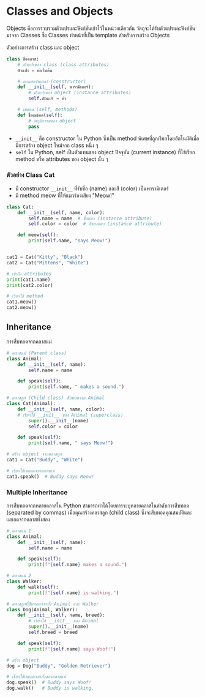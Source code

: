 # Classes and Objects

Objects คือการรวบรวมตัวแปรและฟังก์ชันเข้าไว้ในหน่วยเดียวกัน วัตถุจะได้รับตัวแปรและฟังก์ชันมาจาก Classes ซึ่ง Classes ทำหน้าที่เป็น template สำหรับการสร้าง Objects


ตัวอย่างการสร้าง class และ object

```py linenums="1"
class ชื่อคลาส:
    # ตัวแปรของ class (class attributes)
    ตัวแปร = ค่าเริ่มต้น

    # คอนสตรัคเตอร์ (constructor)
    def __init__(self, พารามิเตอร์):
        # ตัวแปรของ object (instance attributes)
        self.ตัวแปร = ค่า

    # เมธอด (self, methods)
    def ชื่อเมธอด(self):
        # พฤติกรรมของ object
        pass
```


- `__init__` คือ constructor ใน Python ซึ่งเป็น method พิเศษที่ถูกเรียกโดยอัตโนมัติเมื่อมีการสร้าง object ใหม่จาก class หนึ่ง ๆ
- `self` ใน Python, self เป็นตัวแทนของ object ปัจจุบัน (current instance) ที่ใช้เรียก method หรือ attributes ของ object นั้น ๆ


### ตัวอย่าง Class Cat

- มี constructor `__init__` ที่รับชื่อ (name) และสี (color) เป็นพารามิเตอร์
- มี method meow ที่ให้แมวร้องเสียง "Meow!"


```py linenums="1"
class Cat:
    def __init__(self, name, color):
        self.name = name  # ชื่อแมว (instance attribute)
        self.color = color  # สีของแมว (instance attribute)

    def meow(self):
        print(self.name, "says Meow!")


cat1 = Cat("Kitty", "Black")
cat2 = Cat("Mittens", "White")

# เข้าถึง attributes
print(cat1.name)
print(cat2.color)

# เรียกใช้ method
cat1.meow()
cat2.meow()
```


## Inheritance
 การสืบทอดจากคลาสแม่

```py linenums="1"
# คลาสแม่ (Parent class)
class Animal:
    def __init__(self, name):
        self.name = name

    def speak(self):
        print(self.name, " makes a sound.")

# คลาสลูก (Child class) สืบทอดจาก Animal
class Cat(Animal):
    def __init__(self, name, color):
    # เรียกใช้ __init__ ของ Animal (superclass)
        super().__init__(name)
        self.color = color

    def speak(self):
        print(self.name, " says Meow!")

# สร้าง object จากคลาสลูก
cat1 = Cat("Buddy", "White")

# เรียกใช้เมธอดจากคลาสแม่
cat1.speak()  # Buddy says Meow!
```

### Multiple Inheritance
การสืบทอดจากหลายคลาสใน Python สามารถทำได้โดยการระบุหลายคลาสในลำดับการสืบทอด (separated by commas) เมื่อคุณสร้างคลาสลูก (child class) ซึ่งจะสืบทอดคุณสมบัติและเมธอดจากคลาสทั้งสอง

```py linenums="1"
# คลาสแม่ 1
class Animal:
    def __init__(self, name):
        self.name = name

    def speak(self):
        print(f"{self.name} makes a sound.")

# คลาสแม่ 2
class Walker:
    def walk(self):
        print(f"{self.name} is walking.")

# คลาสลูกที่สืบทอดจากทั้ง Animal และ Walker
class Dog(Animal, Walker):
    def __init__(self, name, breed):
        # เรียกใช้ __init__ ของ Animal
        super().__init__(name)
        self.breed = breed

    def speak(self):
        print(f"{self.name} says Woof!")

# สร้าง object
dog = Dog("Buddy", "Golden Retriever")

# เรียกใช้เมธอดจากทั้งสองคลาสแม่
dog.speak()  # Buddy says Woof!
dog.walk()   # Buddy is walking.
```